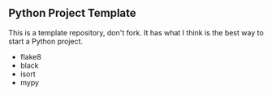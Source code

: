 ## Python Project Template

This is a template repository, don't fork. It has what I think is the best
way to start a Python project.

* flake8
* black
* isort
* mypy
